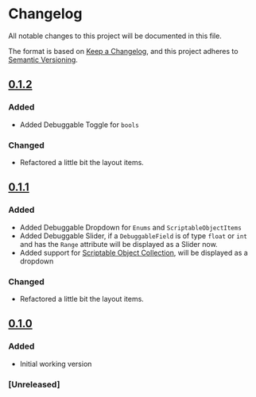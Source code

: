 # Changelog
All notable changes to this project will be documented in this file.

The format is based on [Keep a Changelog](https://keepachangelog.com/en/1.0.0/),
and this project adheres to [Semantic Versioning](https://semver.org/spec/v2.0.0.html).

## [0.1.2]
### Added
- Added Debuggable Toggle for `bools`

### Changed
- Refactored a little bit the layout items.

## [0.1.1]
### Added
- Added Debuggable Dropdown for `Enums` and `ScriptableObjectItems`
- Added Debuggable Slider, if a `DebuggableField` is of type `float` or `int` and has the `Range` attribute will be displayed as a Slider now.  
- Added support for [Scriptable Object Collection](https://github.com/brunomikoski/ScriptableObjectCollection), will be displayed as a dropdown

### Changed
- Refactored a little bit the layout items.

## [0.1.0]
### Added
- Initial working version


### [Unreleased]


[0.1.0]: https://github.com/brunomikoski/Debug-Panel/releases/tag/v0.1.0
[0.1.1]: https://github.com/brunomikoski/Debug-Panel/releases/tag/v0.1.1
[0.1.2]: https://github.com/brunomikoski/Debug-Panel/releases/tag/v0.1.2


